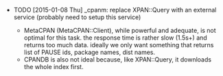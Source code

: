 * TODO [2015-01-08 Thu] _cpanm: replace XPAN::Query with an external service (probably need to setup this service)

  - MetaCPAN (MetaCPAN::Client), while powerful and adequate, is not optimal for
    this task. the response time is rather slow (1.5s+) and returns too much data.
    ideally we only want something that returns list of PAUSE ids, package names,
    dist names.
  - CPANDB is also not ideal because, like XPAN::Query, it downloads the whole
    index first.
